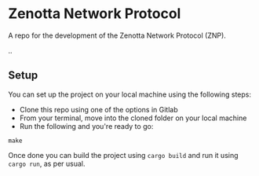 # Zenotta Network Protocol

A repo for the development of the Zenotta Network Protocol (ZNP).

..

## Setup

You can set up the project on your local machine using the following steps:

- Clone this repo using one of the options in Gitlab
- From your terminal, move into the cloned folder on your local machine
- Run the following and you're ready to go:

```
make
```

Once done you can build the project using `cargo build` and run it using `cargo run`, as per usual.